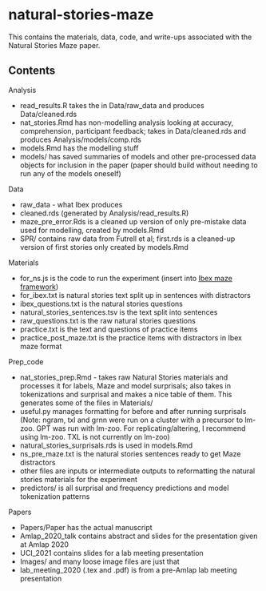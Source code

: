 # natural-stories-maze

This contains the materials, data, code, and write-ups associated with the Natural Stories Maze paper. 


## Contents

Analysis
- read_results.R takes the in Data/raw_data and produces Data/cleaned.rds
- nat_stories.Rmd has non-modelling analysis looking at accuracy, comprehension, participant feedback; takes in Data/cleaned.rds and produces Analysis/models/comp.rds
- models.Rmd has the modelling stuff
- models/ has saved summaries of models and other pre-processed data objects for inclusion in the paper (paper should build without needing to run any of the models oneself)


Data
- raw_data - what Ibex produces
- cleaned.rds (generated by Analysis/read_results.R)
- maze_pre_error.Rds is a cleaned up version of only pre-mistake data used for modelling, created by models.Rmd
- SPR/ contains raw data from Futrell et al; first.rds is a cleaned-up version of first stories only created by models.Rmd

Materials
- for_ns.js is the code to run the experiment (insert into [Ibex maze framework](https://github.com/vboyce/Ibex-with-Maze))
- for_ibex.txt is natural stories text split up in sentences with distractors
- ibex_questions.txt is the natural stories questions 
- natural_stories_sentences.tsv is the text split into sentences
- raw_questions.txt is the raw natural stories questions
- practice.txt is the text and questions of practice items
- practice_post_maze.txt is the practice items with distractors in Ibex maze format


Prep_code
 - nat_stories_prep.Rmd - takes raw Natural Stories materials and processes it for labels, Maze and model surprisals; also takes in tokenizations and surprisal and makes a nice table of them. This generates some of the files in Materials/ 
 - useful.py manages formatting for before and after running surprisals (Note: ngram, txl and grnn were run on a cluster with a precursor to lm-zoo. GPT was run with lm-zoo. For replicating/altering, I recommend using lm-zoo. TXL is not currently on lm-zoo)
 - natural_stories_surprisals.rds is used in models.Rmd 
 - ns_pre_maze.txt is the natural stories sentences ready to get Maze distractors
 - other files are inputs or intermediate outputs to reformatting the natural stories materials for the experiment
 - predictors/ is all surprisal and frequency predictions and model tokenization patterns
 

Papers
- Papers/Paper has the actual manuscript
- Amlap_2020_talk contains abstract and slides for the presentation given at Amlap 2020
- UCI_2021 contains slides for a lab meeting presentation
- Images/ and many loose image files are just that
- lab_meeting_2020 (.tex and .pdf) is from a pre-Amlap lab meeting presentation


